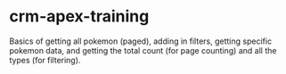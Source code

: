 # crm-apex-training

Basics of getting all pokemon (paged), adding in filters, getting specific pokemon data, and getting the total count (for page counting) and all the types (for filtering).